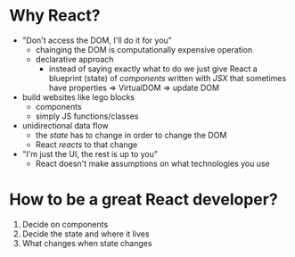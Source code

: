 Why React?
==========

- "Don't access the DOM, I'll do it for you"
  - chainging the DOM is computationally expensive operation
  - declarative approach
    - instead of saying exactly what to do we just give React a blueprint (state) of *components* written with *JSX* that sometimes have properties => VirtualDOM => update DOM
- build websites like lego blocks
  - components
  - simply JS functions/classes
- unidirectional data flow
  - the *state* has to change in order to change the DOM
  - React *reacts* to that change
- "I'm just the UI, the rest is up to you"
  - React doesn't make assumptions on what technologies you use

How to be a great React developer?
==================================
1. Decide on components
2. Decide the state and where it lives
3. What changes when state changes
